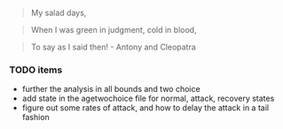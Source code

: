> My salad days,

> When I was green in judgment, cold in blood,

> To say as I said then! - Antony and Cleopatra

### TODO items

- further the analysis in all bounds and two choice
- add state in the agetwochoice file for normal, attack, recovery states
- figure out some rates of attack, and how to delay the attack in a tail fashion
